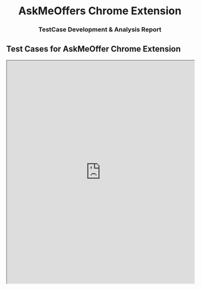 <h1 align = "center"> AskMeOffers Chrome Extension </h1>
<h3 align = "center"> TestCase Development & Analysis Report </h3>

## Test Cases for AskMeOffer Chrome Extension

<iframe src="https://docs.google.com/spreadsheets/d/e/2PACX-1vS7md8PXAW5gGIMAp39SA7fDD84qwQEHox4kldcvB3pwKEns4Ye3hY5K_xGHEHdPScJfVIYV4qE5R5x/pubhtml?gid=0&amp;single=true&amp;widget=true&amp;headers=false" width="100%" height="600"></iframe>

